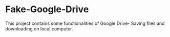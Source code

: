 # Fake-Google-Drive

This project contains some functionalities of Google Drive- Saving files and downloading on local computer.
